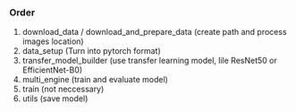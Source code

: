 ### Order
1. download_data / download_and_prepare_data (create path and process images location)
2. data_setup (Turn into pytorch format)
3. transfer_model_builder (use transfer learning model, lile ResNet50 or EfficientNet-B0)
4. multi_engine (train and evaluate model)
5. train (not neccessary)
6. utils (save model)

